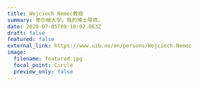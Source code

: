 ```yaml
---
title: Wojciech Nemec教授
summary: 卑尔根大学。我的博士导师。
date: 2020-07-05T09:10:02.063Z
draft: false
featured: false
external_link: https://www.uib.no/en/persons/Wojciech.Nemec
image:
  filename: featured.jpg
  focal_point: Circle
  preview_only: false
---
```

